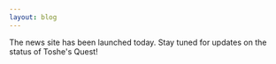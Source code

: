 ```yaml
---
layout: blog
---
```


The news site has been launched today. Stay tuned for updates on the status of Toshe's Quest!